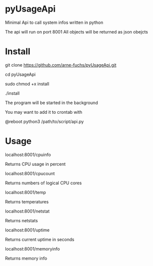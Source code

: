 # pyUsageApi
Minimal Api to call system infos written in python

The api will run on port 8001
All objects will be returned as json obejcts

# Install

git clone https://github.com/arne-fuchs/pyUsageApi.git

cd pyUsageApi

sudo chmod +x install

./install


The program will be started in the background

You may want to add it to crontab with 

@reboot python3 /path/to/script/api.py 

# Usage

localhost:8001/cpuinfo

Returns CPU usage in percent


localhost:8001/cpucount

Returns numbers of logical CPU cores


localhost:8001/temp

Returns temperatures


localhost:8001/netstat

Returns netstats


localhost:8001/uptime

Returns current uptime in seconds


localhost:8001/memoryinfo

Returns memory info
